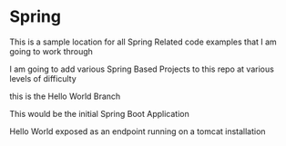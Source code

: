 # Spring

This is a sample location for all Spring Related code examples that I am going to work through 

I am going to add various Spring Based Projects to this repo at various levels of difficulty



this is the Hello World Branch

This would be the initial Spring Boot Application

Hello World exposed as an endpoint running on a tomcat installation


